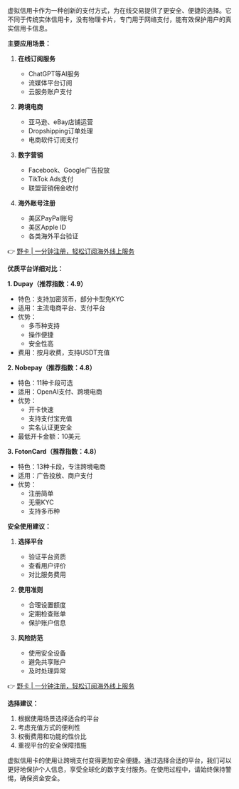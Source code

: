 虚拟信用卡作为一种创新的支付方式，为在线交易提供了更安全、便捷的选择。它不同于传统实体信用卡，没有物理卡片，专门用于网络支付，能有效保护用户的真实信用卡信息。

**主要应用场景：**

1. **在线订阅服务**
   - ChatGPT等AI服务
   - 流媒体平台订阅
   - 云服务账户支付

2. **跨境电商**
   - 亚马逊、eBay店铺运营
   - Dropshipping订单处理
   - 电商软件订阅支付

3. **数字营销**
   - Facebook、Google广告投放
   - TikTok Ads支付
   - 联盟营销佣金收付

4. **海外账号注册**
   - 美区PayPal账号
   - 美区Apple ID
   - 各类海外平台验证

👉 [野卡 | 一分钟注册，轻松订阅海外线上服务](https://bit.ly/bewildcard)

**优质平台详细对比：**

**1. Dupay（推荐指数：4.9）**
- 特色：支持加密货币，部分卡型免KYC
- 适用：主流电商平台、支付平台
- 优势：
  * 多币种支持
  * 操作便捷
  * 安全性高
- 费用：按月收费，支持USDT充值

**2. Nobepay（推荐指数：4.8）**
- 特色：11种卡段可选
- 适用：OpenAI支付、跨境电商
- 优势：
  * 开卡快速
  * 支持支付宝充值
  * 实名认证更安全
- 最低开卡金额：10美元

**3. FotonCard（推荐指数：4.8）**
- 特色：13种卡段，专注跨境电商
- 适用：广告投放、商户支付
- 优势：
  * 注册简单
  * 无需KYC
  * 支持多币种

**安全使用建议：**

1. **选择平台**
   - 验证平台资质
   - 查看用户评价
   - 对比服务费用

2. **使用准则**
   - 合理设置额度
   - 定期检查账单
   - 保护账户信息

3. **风险防范**
   - 使用安全设备
   - 避免共享账户
   - 及时处理异常

👉 [野卡 | 一分钟注册，轻松订阅海外线上服务](https://bit.ly/bewildcard)

**选择建议：**

1. 根据使用场景选择适合的平台
2. 考虑充值方式的便利性
3. 权衡费用和功能的性价比
4. 重视平台的安全保障措施

虚拟信用卡的使用让跨境支付变得更加安全便捷。通过选择合适的平台，我们可以更好地保护个人信息，享受全球化的数字支付服务。在使用过程中，请始终保持警惕，确保资金安全。